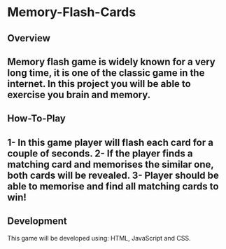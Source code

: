 # Memory-Flash-Cards
## **Overview**
Memory flash game is widely known for a very long time, it is one of the classic game in the internet. In this project you will be able to exercise you brain and memory.
---
## How-To-Play
1- In this game player will flash each card for a couple of seconds.
2- If the player finds a matching card and memorises the similar one, both cards will be revealed.
3- Player should be able to memorise and find all matching cards to win! 
---
## Development
This game will be developed using: HTML, JavaScript and CSS.

